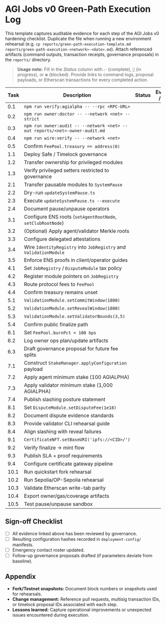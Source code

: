 # AGI Jobs v0 Green-Path Execution Log

This template captures auditable evidence for each step of the AGI Jobs v0 hardening checklist. Duplicate the file when running a new environment rehearsal (e.g. `cp reports/green-path-execution-template.md reports/green-path-execution-<network>-<date>.md`). Attach referenced artifacts (command outputs, transaction receipts, governance proposals) in the `reports/` directory.

> **Usage note:** Fill in the _Status_ column with `✅` (complete), `🚧` (in progress), or `❌` (blocked). Provide links to command logs, proposal payloads, or Etherscan transactions for every completed action.

| Task | Description | Status | Evidence / Links | Operator Notes |
|------|-------------|--------|------------------|----------------|
| 0.1  | `npm run verify:agialpha -- --rpc <RPC-URL>` |  |  |  |
| 0.2  | `npm run owner:doctor -- --network <net> --strict` |  |  |  |
| 0.3  | `npm run owner:audit -- --network <net> --out reports/<net>-owner-audit.md` |  |  |  |
| 0.4  | `npm run wire:verify -- --network <net>` |  |  |  |
| 0.5  | Confirm `FeePool.treasury == address(0)` |  |  |  |
| 1.1  | Deploy Safe / Timelock governance |  |  |  |
| 1.2  | Transfer ownership for privileged modules |  |  |  |
| 1.3  | Verify privileged setters restricted to governance |  |  |  |
| 2.1  | Transfer pausable modules to `SystemPause` |  |  |  |
| 2.2  | Dry-run `updateSystemPause.ts` |  |  |  |
| 2.3  | Execute `updateSystemPause.ts --execute` |  |  |  |
| 2.4  | Document pause/unpause operators |  |  |  |
| 3.1  | Configure ENS roots (`setAgentRootNode`, `setClubRootNode`) |  |  |  |
| 3.2  | (Optional) Apply agent/validator Merkle roots |  |  |  |
| 3.3  | Configure delegated attestations |  |  |  |
| 3.4  | Wire `IdentityRegistry` into `JobRegistry` and `ValidationModule` |  |  |  |
| 3.5  | Enforce ENS proofs in client/operator guides |  |  |  |
| 4.1  | Set `JobRegistry` / `DisputeModule` tax policy |  |  |  |
| 4.2  | Register module pointers on `JobRegistry` |  |  |  |
| 4.3  | Route protocol fees to `FeePool` |  |  |  |
| 4.4  | Confirm treasury remains unset |  |  |  |
| 5.1  | `ValidationModule.setCommitWindow(1800)` |  |  |  |
| 5.2  | `ValidationModule.setRevealWindow(1800)` |  |  |  |
| 5.3  | `ValidationModule.setValidatorBounds(3,5)` |  |  |  |
| 5.4  | Confirm public finalize path |  |  |  |
| 6.1  | Set `FeePool.burnPct = 100 bps` |  |  |  |
| 6.2  | Log owner ops plan/update artifacts |  |  |  |
| 6.3  | Draft governance proposal for future fee splits |  |  |  |
| 7.1  | Construct `StakeManager.applyConfiguration` payload |  |  |  |
| 7.2  | Apply agent minimum stake (100 AGIALPHA) |  |  |  |
| 7.3  | Apply validator minimum stake (1,000 AGIALPHA) |  |  |  |
| 7.4  | Publish slashing posture statement |  |  |  |
| 8.1  | Set `DisputeModule.setDisputeFee(1e18)` |  |  |  |
| 8.2  | Document dispute evidence standards |  |  |  |
| 8.3  | Provide validator CLI rehearsal guide |  |  |  |
| 8.4  | Align slashing with reveal failures |  |  |  |
| 9.1  | `CertificateNFT.setBaseURI('ipfs://<CID>/')` |  |  |  |
| 9.2  | Verify finalize → mint flow |  |  |  |
| 9.3  | Publish SLA + proof requirements |  |  |  |
| 9.4  | Configure certificate gateway pipeline |  |  |  |
|10.1  | Run quickstart fork rehearsal |  |  |  |
|10.2  | Run Sepolia/OP-Sepolia rehearsal |  |  |  |
|10.3  | Validate Etherscan write-tab parity |  |  |  |
|10.4  | Export owner/gas/coverage artifacts |  |  |  |
|10.5  | Test pause/unpause sandbox |  |  |  |

## Sign-off Checklist

- [ ] All evidence linked above has been reviewed by governance.
- [ ] Resulting configuration hashes recorded in `deployment-config/` manifests.
- [ ] Emergency contact roster updated.
- [ ] Follow-up governance proposals drafted (if parameters deviate from baseline).

## Appendix

- **Fork/Testnet snapshots:** Document block numbers or snapshots used for rehearsals.
- **Change management:** Reference pull requests, multisig transaction IDs, or timelock proposal IDs associated with each step.
- **Lessons learned:** Capture operational improvements or unexpected issues encountered during execution.


